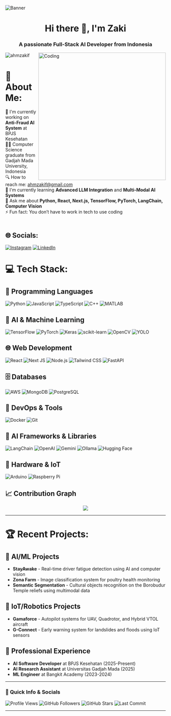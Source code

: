 ![Banner](https://res.cloudinary.com/superfolio/image/upload/v1620689979/68747470733a2f2f692e70696e696d672e636f6d2f6f726967696e616c732f63362f33332f63322f63363333633230656465383266306530636564376435373064626533613166332e676966_yjuh2s.gif)

<h1 align="center">Hi there 👋, I'm Zaki</h1>
<h3 align="center">A passionate Full-Stack AI Developer from Indonesia</h3>
<img align="right" alt="Coding" width="400" src="https://cdn.dribbble.com/users/1162077/screenshots/3848914/programmer.gif">

<p align="left"> <img src="https://komarev.com/ghpvc/?username=ahmzakif&label=Profile%20views&color=0e75b6&style=flat" alt="ahmzakif" /> </p>

# 💫 About Me:
🔭 I'm currently working on **Anti-Fraud AI System** at BPJS Kesehatan<br>
👨‍🎓 Computer Science graduate from Gadjah Mada University, Indonesia<br>
🔍 How to reach me: ahmzakif@gmail.com<br>
🌱 I'm currently learning **Advanced LLM Integration** and **Multi-Modal AI Systems**<br>
💬 Ask me about **Python, React, Next.js, TensorFlow, PyTorch, LangChain, Computer Vision**<br>
⚡ Fun fact: You don’t have to work in tech to use coding<br><br>

## 🌐 Socials:
[![Instagram](https://img.shields.io/badge/Instagram-%23E4405F.svg?logo=Instagram&logoColor=white)](https://instagram.com/ahmzakif/) [![LinkedIn](https://img.shields.io/badge/LinkedIn-%230077B5.svg?logo=linkedin&logoColor=white)](https://linkedin.com/in/ahmzakif) 

# 💻 Tech Stack:

## 🚀 Programming Languages
![Python](https://img.shields.io/badge/python-3670A0?style=for-the-badge&logo=python&logoColor=ffdd54)
![JavaScript](https://img.shields.io/badge/javascript-%23323330.svg?style=for-the-badge&logo=javascript&logoColor=%23F7DF1E)
![TypeScript](https://img.shields.io/badge/typescript-%23007ACC.svg?style=for-the-badge&logo=typescript&logoColor=white)
![C++](https://img.shields.io/badge/c++-%2300599C.svg?style=for-the-badge&logo=c%2B%2B&logoColor=white)
![MATLAB](https://img.shields.io/badge/MATLAB-0076A8?style=for-the-badge&logo=matlab&logoColor=white)

## 🤖 AI & Machine Learning
![TensorFlow](https://img.shields.io/badge/TensorFlow-%23FF6F00.svg?style=for-the-badge&logo=TensorFlow&logoColor=white)
![PyTorch](https://img.shields.io/badge/PyTorch-%23EE4C2C.svg?style=for-the-badge&logo=PyTorch&logoColor=white)
![Keras](https://img.shields.io/badge/Keras-%23D00000.svg?style=for-the-badge&logo=Keras&logoColor=white)
![scikit-learn](https://img.shields.io/badge/scikit--learn-%23F7931E.svg?style=for-the-badge&logo=scikit-learn&logoColor=white)
![OpenCV](https://img.shields.io/badge/opencv-%23white.svg?style=for-the-badge&logo=opencv&logoColor=white)
![YOLO](https://img.shields.io/badge/YOLO-00FFFF?style=for-the-badge&logo=yolo&logoColor=black)

## 🌐 Web Development
![React](https://img.shields.io/badge/react-%2320232a.svg?style=for-the-badge&logo=react&logoColor=%2361DAFB)
![Next JS](https://img.shields.io/badge/Next-black?style=for-the-badge&logo=next.js&logoColor=white)
![Node.js](https://img.shields.io/badge/node.js-6DA55F?style=for-the-badge&logo=node.js&logoColor=white)
![Tailwind CSS](https://img.shields.io/badge/tailwindcss-%2338B2AC.svg?style=for-the-badge&logo=tailwind-css&logoColor=white)
![FastAPI](https://img.shields.io/badge/FastAPI-005571?style=for-the-badge&logo=fastapi)

## 🗄️ Databases
![AWS](https://custom-icon-badges.demolab.com/badge/AWS-%23FF9900.svg?style=for-the-badge&logo=aws&logoColor=white)
![MongoDB](https://img.shields.io/badge/MongoDB-%234ea94b.svg?style=for-the-badge&logo=mongodb&logoColor=white)
![PostgreSQL](https://img.shields.io/badge/postgresql-%23316192.svg?style=for-the-badge&logo=postgresql&logoColor=white)

## 🔧 DevOps & Tools
![Docker](https://img.shields.io/badge/docker-%230db7ed.svg?style=for-the-badge&logo=docker&logoColor=white)
![Git](https://img.shields.io/badge/git-%23F05033.svg?style=for-the-badge&logo=git&logoColor=white)


## 🤖 AI Frameworks & Libraries
![LangChain](https://img.shields.io/badge/LangChain-1c3c3c?style=for-the-badge&logo=langchain&logoColor=white)
![OpenAI](https://img.shields.io/badge/OpenAI-74aa9c?style=for-the-badge&logo=openai&logoColor=white)
![Gemini](https://img.shields.io/badge/Google%20Gemini-886FBF?style=for-the-badge&logo=googlegemini&logoColor=fff)
![Ollama](https://img.shields.io/badge/Ollama-fff?style=for-the-badge&logo=ollama&logoColor=000)
![Hugging Face](https://img.shields.io/badge/Hugging%20Face-FFD21E?style=for-the-badge&logo=huggingface&logoColor=000)

## 🔌 Hardware & IoT
![Arduino](https://img.shields.io/badge/-Arduino-00979D?style=for-the-badge&logo=Arduino&logoColor=white)
![Raspberry Pi](https://img.shields.io/badge/-RaspberryPi-C51A4A?style=for-the-badge&logo=Raspberry-Pi)

## 📈 Contribution Graph

<p align="center">
  <img src="https://github-readme-activity-graph.vercel.app/graph?username=ahmzakif&theme=github-compact"/>
</p>

---

# 🏆 Recent Projects:

## 🤖 AI/ML Projects
- **StayAwake** - Real-time driver fatigue detection using AI and computer vision
- **Zona Farm** - Image classification system for poultry health monitoring
- **Semantic Segmentation** - Cultural objects recognition on the Borobudur Temple reliefs using multimodal data

## 🚁 IoT/Robotics Projects
- **Gamaforce** - Autopilot systems for UAV, Quadrotor, and Hybrid VTOL aircraft
- **G-Connect** - Early warning system for landslides and floods using IoT sensors

## 💼 Professional Experience
- **AI Software Developer** at BPJS Kesehatan (2025-Present)
- **AI Research Assistant** at Universitas Gadjah Mada (2025)
- **ML Engineer** at Bangkit Academy (2023-2024)

---

### 🧭 Quick Info & Socials

![Profile Views](https://komarev.com/ghpvc/?username=ahmzakif&color=blue&style=flat)
![GitHub Followers](https://img.shields.io/github/followers/ahmzakif?style=social)
![GitHub Stars](https://img.shields.io/github/stars/ahmzakif?style=social)
![Last Commit](https://img.shields.io/github/last-commit/jethrosta/jethrosta)

---

